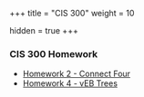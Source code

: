 +++
title = "CIS 300"
weight = 10

hidden = true
+++

### CIS 300 Homework

- [Homework 2 - Connect Four](/homework/jjfhhsduuerqo1239jas)
- [Homework 4 - vEB Trees](/homework/needsmorecoffee44123)

